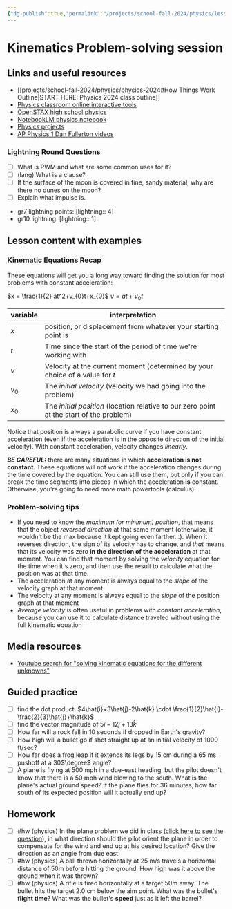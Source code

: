 ```yaml
---
{"dg-publish":true,"permalink":"/projects/school-fall-2024/physics/lessons/kinematics-problem-session/"}
---
```



#  Kinematics Problem-solving session

## Links and useful resources 

- [[projects/school-fall-2024/physics/physics-2024#How Things Work Outline\|START HERE: Physics 2024 class outline]]
- [Physics classroom online interactive tools](https://www.physicsclassroom.com/Lesson-Plans/Algebra-Based-Physics)
- [OpenSTAX high school physics](https://openstax.org/books/physics/pages/1-introduction)
- [NotebookLM physics notebook](https://notebooklm.google.com/notebook/94fe29f5-cebb-4621-9e03-d20110b7a978)
- [Physics projects](https://www.sciencebuddies.org/science-fair-projects/science-projects/physics/high-school)
- [AP Physics 1 Dan Fullerton videos](https://www.youtube.com/playlist?list=PLd2HWlWc-MsysWuL9ksneEM8cl5bk3bHH)



### Lightning Round Questions

- [ ] What is PWM and what are some common uses for it? 
- [ ] (lang) What is a clause? 
- [ ] If the surface of the moon is covered in fine, sandy material, why are there no dunes on the moon? 
- [ ] Explain what impulse is. 

- gr7 lightning points: [lightning:: 4]
- gr10 lightning: [lightning:: 1]


## Lesson content with examples

### Kinematic Equations Recap

These equations will get you a long way toward finding the solution for most problems with constant acceleration:

$x = \frac{1}{2} at^2+v_{0}t+x_{0}$
$v = at+v_{0}t$

| variable | interpretation                                                                           |
| -------- | ---------------------------------------------------------------------------------------- |
| $x$      | position, or displacement from whatever your starting point is                           |
| $t$      | Time since the start of the period of time we're working with                            |
| $v$      | Velocity at the current moment (determined by your choice of a value for $t$             |
| $v_{0}$  | The *initial velocity* (velocity we had going into the problem)                          |
| $x_{0}$  | The *initial position* (location relative to our zero point at the start of the problem) |

Notice that position is always a parabolic curve if you have constant acceleration (even if the acceleration is in the opposite direction of the initial velocity). With constant acceleration, velocity changes *linearly*.

***BE CAREFUL:*** there are many situations in which **acceleration is not constant**. These equations will not work if the acceleration changes during the time covered by the equation. You can still use them, but only if you can break the time segments into pieces in which the acceleration **is** constant. Otherwise, you're going to need more math powertools (calculus).

### Problem-solving tips

- If you need to know the *maximum (or minimum) position*, that means that the object *reversed direction* at that same moment (otherwise, it wouldn't be the max because it kept going even farther...). When it reverses direction, the sign of its velocity has to change, and *that* means that its velocity was zero **in the direction of the acceleration** at that moment. You can find that moment by solving the *velocity* equation for the time when it's zero, and then use the result to calculate what the position was at that time.
- The acceleration at any moment is always equal to the *slope* of the velocity graph at that moment
- The velocity at any moment is always equal to the *slope* of the position graph at that moment
- *Average velocity* is often useful in problems with *constant acceleration*, because you can use it to calculate distance traveled without using the full kinematic equation

## Media resources

- [Youtube search for "solving kinematic equations for the different unknowns"](https://www.youtube.com/results?search_query=solving%20kinematic%20equations%20for%20the%20different%20unknowns) 

## Guided practice


- [ ] find the dot product: $4\hat{i}+3\hat{j}-2\hat{k} \cdot \frac{1}{2}\hat{i}-\frac{2}{3}\hat{j}+\hat{k}$ 
- [ ] find the vector magnitude of $5\hat{i}-12\hat{j}+13\hat{k}$
- [ ] How far will a rock fall in 10 seconds if dropped in Earth's gravity?  
- [ ] How high will a bullet go if shot straight up at an initial velocity of 1000 ft/sec?  
- [ ] How far does a frog leap if it extends its legs by 15 cm during a 65 ms pushoff at a 30$\degree$ angle?  
- [ ] A plane is flying at 500 mph in a due-east heading, but the pilot doesn't know that there is a 50 mph wind blowing to the south. What is the plane's actual ground speed? If the plane flies for 36 minutes, how far south of its expected position will it actually end up?  

## Homework

- [ ] #hw (physics) In the plane problem we did in class ([click here to see the question](https://school.ginosterous.com/projects/school-fall-2024/physics/lessons/kinematics-problem-session)), in what direction should the pilot orient the plane in order to compensate for the wind and end up at his desired location? Give the direction as an angle from due east. 
- [ ] #hw (physics) A ball thrown horizontally at 25 m/s travels a horizontal distance of 50m before hitting the ground. How high was it above the ground when it was thrown? 
- [ ] #hw (physics) A rifle is fired horizontally at a target 50m away. The bullet hits the target 2.0 cm below the aim point. What was the bullet's **flight time**? What was the bullet's **speed** just as it left the barrel? 
